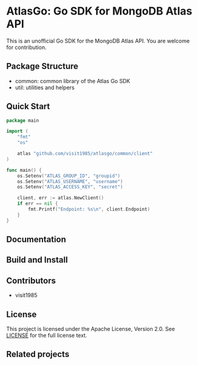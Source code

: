 # AtlasGo: Go SDK for MongoDB Atlas API

This is an unofficial Go SDK for the MongoDB Atlas API. You are welcome for contribution.


## Package Structure

*  common: common library of the Atlas Go SDK
*  util: utilities and helpers


## Quick Start

```go
package main

import (
	"fmt"
	"os"

	atlas "github.com/visit1985/atlasgo/common/client"
)

func main() {
	os.Setenv("ATLAS_GROUP_ID", "groupid")
	os.Setenv("ATLAS_USERNAME", "username")
	os.Setenv("ATLAS_ACCESS_KEY", "secret")

	client, err := atlas.NewClient()
	if err == nil {
		fmt.Printf("Endpoint: %s\n", client.Endpoint)
	}
}

```


## Documentation


## Build and Install


## Contributors

  * visit1985


## License

This project is licensed under the Apache License, Version 2.0. See [LICENSE](https://github.com/visit1985/atlasgo/blob/master/LICENSE.txt) for the full license text.


## Related projects
